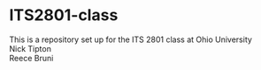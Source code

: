 # ITS2801-class
This is a repository set up for the ITS 2801 class at Ohio University  
Nick Tipton  
Reece Bruni
